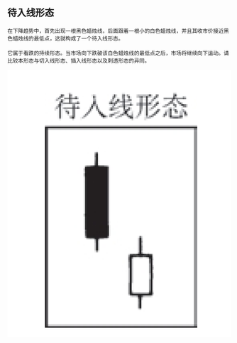 
## 待入线形态
```
在下降趋势中，首先出现一根黑色蜡烛线，后面跟着一根小的白色蜡烛线，并且其收市价接近黑色蜡烛线的最低点，这就构成了一个待入线形态。

它属于看跌的持续形态。当市场向下跌破该白色蜡烛线的最低点之后，市场将继续向下运动。请比较本形态与切入线形态、插入线形态以及刺透形态的异同。
```

![](./img/27.png)